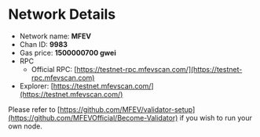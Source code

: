 # Network Details

* Network name: **MFEV**
* Chan ID: **9983**
* Gas price: **1500000700 gwei**
* RPC
  * Official RPC: [https://testnet-rpc.mfevscan.com/](https://testnet-rpc.mfevscan.com)​
* Explorer: [https://testnet.mfevscan.com/](https://testnet.mfevscan.com/)​

Please refer to [https://github.com/MFEV/validator-setup](https://github.com/MFEVOfficial/Become-Validator) if you wish to run your own node.
